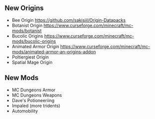 ## New Origins
- Bee Origin
	https://github.com/sakisiil/Origin-Datapacks
- Botanist Origin
	https://www.curseforge.com/minecraft/mc-mods/botanist
- Bucolic Origins
	https://www.curseforge.com/minecraft/mc-mods/bucolic-origins
- Animated Armor Origin
	https://www.curseforge.com/minecraft/mc-mods/animated-armor-an-origins-addon
- Poltiergiest Origin
- Spatial Mage Origin

## New Mods
- MC Dungeons Armor
- MC Dungeons Weapons
- Dave's Potioneeriing
- Impaled (more tridents)
- Automobility